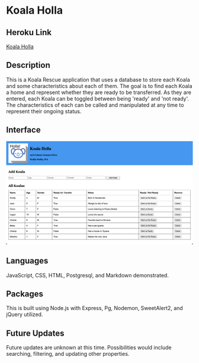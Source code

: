 # Koala Holla

## Heroku Link

[Koala Holla](https://koala-holla-1.herokuapp.com/)

## Description

This is a Koala Rescue application that uses a database to store each Koala and some characteristics about each of them. The goal is to find each Koala a home and represent whether they are ready to be transferred. As they are entered, each Koala can be toggled between being 'ready' and 'not ready'. The characteristics of each can be called and manipulated at any time to represent their ongoing status.

## Interface

![wireframe](./server/public/images/wireframe.png)

## Languages

JavaScript, CSS, HTML, Postgresql, and Markdown demonstrated.

## Packages

This is built using Node.js with Express, Pg, Nodemon, SweetAlert2, and jQuery utilized.

## Future Updates

Future updates are unknown at this time. Possibilities would include searching, filtering, and updating other properties.